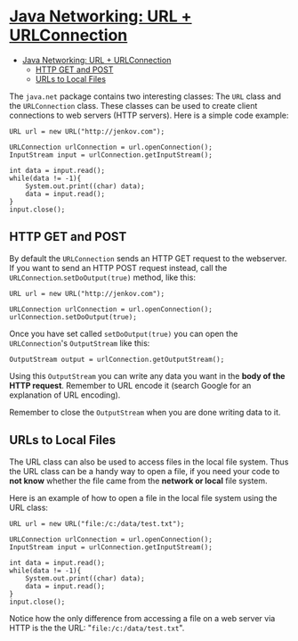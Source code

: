# [Java Networking: URL + URLConnection](http://tutorials.jenkov.com/java-networking/url-urlconnection.html)

- [Java Networking: URL + URLConnection](#java-networking-url--urlconnection)
  - [HTTP GET and POST](#http-get-and-post)
  - [URLs to Local Files](#urls-to-local-files)

The `java.net` package contains two interesting classes: The `URL` class and the `URLConnection` class. These classes can be used to create client connections to web servers (HTTP servers). Here is a simple code example:

    URL url = new URL("http://jenkov.com");

    URLConnection urlConnection = url.openConnection();
    InputStream input = urlConnection.getInputStream();

    int data = input.read();
    while(data != -1){
        System.out.print((char) data);
        data = input.read();
    }
    input.close();

## HTTP GET and POST

By default the `URLConnection` sends an HTTP GET request to the webserver. If you want to send an HTTP POST request instead, call the `URLConnection`.`setDoOutput(true)` method, like this:

    URL url = new URL("http://jenkov.com");

    URLConnection urlConnection = url.openConnection();
    urlConnection.setDoOutput(true);

Once you have set called `setDoOutput(true)` you can open the `URLConnection`'s `OutputStream` like this:

    OutputStream output = urlConnection.getOutputStream();

Using this `OutputStream` you can write any data you want in the **body of the HTTP request**. Remember to URL encode it (search Google for an explanation of URL encoding).

Remember to close the `OutputStream` when you are done writing data to it.

## URLs to Local Files

The URL class can also be used to access files in the local file system. Thus the URL class can be a handy way to open a file, if you need your code to **not know** whether the file came from the **network or local** file system.

Here is an example of how to open a file in the local file system using the URL class:

    URL url = new URL("file:/c:/data/test.txt");

    URLConnection urlConnection = url.openConnection();
    InputStream input = urlConnection.getInputStream();

    int data = input.read();
    while(data != -1){
        System.out.print((char) data);
        data = input.read();
    }
    input.close();

Notice how the only difference from accessing a file on a web server via HTTP is the the URL: "`file:/c:/data/test.txt`".
